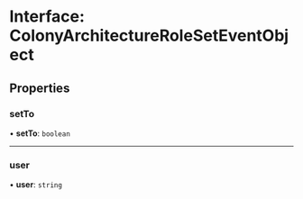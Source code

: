 # Interface: ColonyArchitectureRoleSetEventObject

## Properties

### setTo

• **setTo**: `boolean`

___

### user

• **user**: `string`
